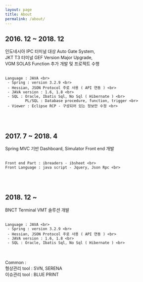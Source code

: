 ```yaml
---
layout: page
title: About
permalink: /about/
---
```


<html>
 <body>
  <div> <h2> 2016. 12 ~ 2018. 12 </h2> </div>
   인도네시아 IPC 터미널 대상 Auto Gate System, <br>
   JKT T3 터미널 GEF Version Major Upgrade, <br>
   VGM SOLAS Function 추가 개발 및 프로젝트 수행 <br>
  <br>
  
    Language : JAVA <br>
     - Spring : version 3.2.9 <br>
     - Hessian, JSON Protocol 주로 사용 ( API 연동 ) <br>
     - JAVA version : 1.6, 1.8 <br>
     - SQL : Oracle, Ibatis Sql, No Sql ( Hibernate ) <br>
             PL/SQL : Database procedure, function, trigger <br>
     - Viewer : Eclipse RCP - 구성되어 있는 정보만 수정 <br>

  <br>
  <br>
  <div> <h2> 2017. 7 ~ 2018. 4 </h2> </div>
   Spring MVC 기반 Dashboard, Simulator Front end 개발 <br>
  <br>
   
    Front end Part : ibreaders - ibsheet <br>
    Front Language : java script - Jquery, Json Rpc <br>

  <br>
  <br>
  <div> <h2> 2018. 12 ~  </h2> </div>
   BNCT Terminal VMT 솔루션 개발 <br>
  <br>
   
    Language : JAVA <br>
     - Spring : version 3.2.9 <br>
     - Hessian, JSON Protocol 주로 사용 ( API 연동 ) <br>
     - JAVA version : 1.6, 1.8 <br>
     - SQL : Oracle, Ibatis Sql, No Sql ( Hibernate ) <br>

<br>
<br>
   Common : <br>
   형상관리 tool : SVN, SERENA <br>
   이슈관리 tool : BLUE PRINT <br>

  </body>
</html>
